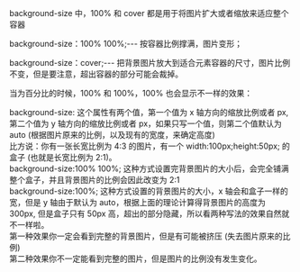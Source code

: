 background-size 中，100% 和 cover 都是用于将图片扩大或者缩放来适应整个容器

background-size：100% 100%;--- 按容器比例撑满，图片变形；

background-size：cover;--- 把背景图片放大到适合元素容器的尺寸，图片比例不变，但是要注意，超出容器的部分可能会裁掉。

当为百分比的时候，100% 和 100%，100% 也会显示不一样的效果：

background-size: 这个属性有两个值，第一个值为 x 轴方向的缩放比例或者 px, 第二个值为 y 轴方向的缩放比例或者 px，如果只写一个值，则第二个值默认为 auto (根据图片原来的比例，以及现有的宽度，来确定高度)\
比方说：你有一张长宽比例为 4:3 的图片，有一个 width:100px;height:50px; 的盒子 (也就是长宽比例为 2:1)。\
background-size:100% 100%; 这种方式设置完背景图片的大小后，会完全铺满整个盒子，并且背景图片的比例会因此改变为 2:1\
background-size:100%; 这种方式设置的背景图片的大小，x 轴会和盒子一样的宽，但是 y 轴由于默认为 auto，根据上面的理论计算得背景图片的高度为 300px, 但是盒子只有 50px 高，超出的部分隐藏，所以看两种写法的效果自然就不一样啦。\
第一种效果你一定会看到完整的背景图片，但是有可能被挤压 (失去图片原来的比例)\
第二种效果你不一定能看到完整的图片，但是图片的比例没有发生变化。
